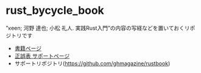 # rust_bycycle_book
"κeen; 河野 達也; 小松 礼人. 実践Rust入門”の内容の写経などを置いておくリポジトリです

- [書籍ページ](https://gihyo.jp/book/2019/978-4-297-10559-4)
- [正誤表 サポートページ](https://gihyo.jp/book/2019/978-4-297-10559-4/support)
- サポートリポジトリ(https://github.com/ghmagazine/rustbook)

# 
